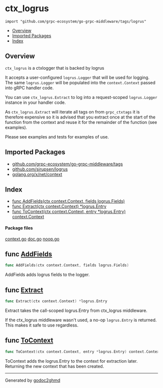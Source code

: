 # ctx_logrus
`import "github.com/grpc-ecosystem/go-grpc-middleware/tags/logrus"`

* [Overview](#pkg-overview)
* [Imported Packages](#pkg-imports)
* [Index](#pkg-index)

## <a name="pkg-overview">Overview</a>
`ctx_logrus` is a ctxlogger that is backed by logrus

It accepts a user-configured `logrus.Logger` that will be used for logging. The same `logrus.Logger` will
be populated into the `context.Context` passed into gRPC handler code.

You can use `ctx_logrus.Extract` to log into a request-scoped `logrus.Logger` instance in your handler code.

As `ctx_logrus.Extract` will iterate all tags on from `grpc_ctxtags` it is therefore expensive so it is advised that you
extract once at the start of the function from the context and reuse it for the remainder of the function (see examples).

Please see examples and tests for examples of use.

## <a name="pkg-imports">Imported Packages</a>

- [github.com/grpc-ecosystem/go-grpc-middleware/tags](./..)
- [github.com/sirupsen/logrus](https://godoc.org/github.com/sirupsen/logrus)
- [golang.org/x/net/context](https://godoc.org/golang.org/x/net/context)

## <a name="pkg-index">Index</a>
* [func AddFields(ctx context.Context, fields logrus.Fields)](#AddFields)
* [func Extract(ctx context.Context) \*logrus.Entry](#Extract)
* [func ToContext(ctx context.Context, entry \*logrus.Entry) context.Context](#ToContext)

#### <a name="pkg-files">Package files</a>
[context.go](./context.go) [doc.go](./doc.go) [noop.go](./noop.go)

## <a name="AddFields">func</a> [AddFields](./context.go#L21)
``` go
func AddFields(ctx context.Context, fields logrus.Fields)
```
AddFields adds logrus fields to the logger.

## <a name="Extract">func</a> [Extract](./context.go#L35)
``` go
func Extract(ctx context.Context) *logrus.Entry
```
Extract takes the call-scoped logrus.Entry from ctx_logrus middleware.

If the ctx_logrus middleware wasn't used, a no-op `logrus.Entry` is returned. This makes it safe to
use regardless.

## <a name="ToContext">func</a> [ToContext](./context.go#L59)
``` go
func ToContext(ctx context.Context, entry *logrus.Entry) context.Context
```
ToContext adds the logrus.Entry to the context for extraction later.
Returning the new context that has been created.

- - -
Generated by [godoc2ghmd](https://github.com/GandalfUK/godoc2ghmd)